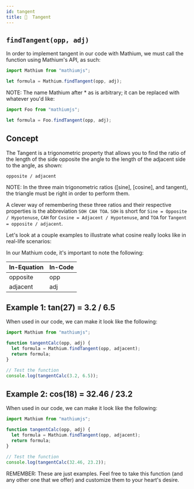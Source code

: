 ```yaml
---
id: tangent
title: 🍷  Tangent
---
```


## `findTangent(opp, adj)`

In order to implement tangent in our code with Mathium, we must call the function using Mathium's API, as such:

```ts
import Mathium from "mathiumjs";

let formula = Mathium.findTangent(opp, adj);
```

NOTE: The name Mathium after \* as is arbitrary; it can be replaced with whatever you'd like:

```ts
import Foo from "mathiumjs";

let formula = Foo.findTangent(opp, adj);
```

## Concept

The Tangent is a trigonometric property that allows you to find the ratio of the length of the side opposite the angle to the length of the adjacent side to the angle, as shown:

`opposite / adjacent`

NOTE: In the three main trigonometric ratios ([sine], [cosine], and tangent), the triangle must be right in order to perform them.

A clever way of remembering these three ratios and their respective properties is the abbreviation `SOH CAH TOA`. `SOH` is short for `Sine = Opposite / Hypotenuse`, `CAH` for `Cosine = Adjacent / Hypotenuse`, and `TOA` for `Tangent = opposite / adjacent`.

Let's look at a couple examples to illustrate what cosine really looks like in real-life scenarios:

In our Mathium code, it's important to note the following:

| In-Equation | In-Code |
| ----------- | ------- |
| opposite    | opp     |
| adjacent    | adj     |

## Example 1: tan(27) = 3.2 / 6.5

When used in our code, we can make it look like the following:

```ts
import Mathium from "mathiumjs";

function tangentCalc(opp, adj) {
  let formula = Mathium.findTangent(opp, adjacent);
  return formula;
}

// Test the function
console.log(tangentCalc(3.2, 6.5));
```

## Example 2: cos(18) = 32.46 / 23.2

When used in our code, we can make it look like the following:

```ts
import Mathium from "mathiumjs";

function tangentCalc(opp, adj) {
  let formula = Mathium.findTangent(opp, adjacent);
  return formula;
}

// Test the function
console.log(tangentCalc(32.46, 23.2));
```

REMEMBER: These are just examples. Feel free to take this function (and any other one that we offer) and customize them to your heart's desire.
